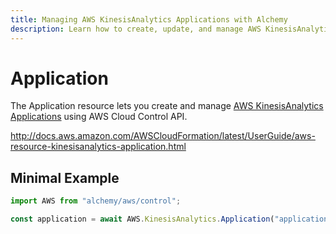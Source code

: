 ```yaml
---
title: Managing AWS KinesisAnalytics Applications with Alchemy
description: Learn how to create, update, and manage AWS KinesisAnalytics Applications using Alchemy Cloud Control.
---
```


# Application

The Application resource lets you create and manage [AWS KinesisAnalytics Applications](https://docs.aws.amazon.com/kinesisanalytics/latest/userguide/) using AWS Cloud Control API.

http://docs.aws.amazon.com/AWSCloudFormation/latest/UserGuide/aws-resource-kinesisanalytics-application.html

## Minimal Example

```ts
import AWS from "alchemy/aws/control";

const application = await AWS.KinesisAnalytics.Application("application-example", { Inputs: [] });
```

